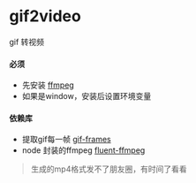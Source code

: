 # gif2video
gif 转视频

#### 必须
- 先安装 [ffmpeg](https://ffmpeg.org/download.html)
- 如果是window，安装后设置环境变量

#### 依赖库
- 提取gif每一帧 [gif-frames](https://github.com/benwiley4000/gif-frames)
- node 封装的ffmpeg [fluent-ffmpeg](https://github.com/fluent-ffmpeg/node-fluent-ffmpeg)

> 生成的mp4格式发不了朋友圈，有时间了看看